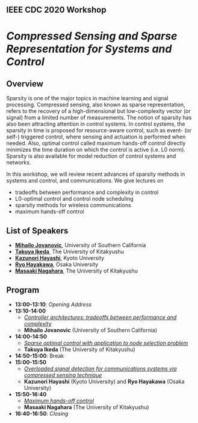 
## IEEE CDC 2020 Workshop
# *Compressed Sensing and Sparse Representation for Systems and Control*

## Overview
Sparsity is one of the major topics in machine learning and signal processing. Compressed sensing, also known as sparse representation, refers to the recovery of a high-dimensional but low-complexity vector (or signal) from a limited number of measurements. The notion of sparsity has also been attracting attention in control systems. In control systems, the sparsity in time is proposed for resource-aware control, such as event- (or self-) triggered control, where sensing and actuation is performed when needed. Also, optimal control called maximum hands-off control directly minimizes the time duration on which the control is active (i.e. L0 norm). Sparsity is also available for model reduction of control systems and networks.

In this workshop, we will review recent advances of sparsity methods in systems and control, and communications. We give lectures on
- tradeoffs between performance and complexity in control
- L0-optimal control and control node scheduling
- sparsity methods for wireless communications
- maximum hands-off control


## List of Speakers
- [**Mihailo Jovanovic**](https://viterbi-web.usc.edu/~mihailo/), University of Southern California
- [**Takuya Ikeda**](https://researchmap.jp/t-ikd/?lang=en), The University of Kitakyushu
- [**Kazunori Hayashi**](https://kazunorihayashi.github.io/index_e.html), Kyoto University
- [**Ryo Hayakawa**](http://www.ip.info.eng.osaka-cu.ac.jp/~rhayakawa/index-e.html), Osaka University
- [**Masaaki Nagahara**](https://nagahara-masaaki.github.io), The University of Kitakyushu

## Program
- **13:00-13:10**: *Opening Address*
- **13:10-14:00** 
  - [*Controller architectures: tradeoffs between performance and complexity*](mihailo.md)
  - **Mihailo Jovanovic** (University of Southern California)
- **14:00-14:50**
  - [*Sparse optimal control with application to node selection problem*](ikeda.md)
  - **Takuya Ikeda** (The University of Kitakyushu)
- **14:50-15:00**: Break
- **15:00-15:50**
  - [*Overloaded signal detection for communications systems via compressed sensing technique*](hayashi.md)
  - **Kazunori Hayashi** (Kyoto University) and **Ryo Hayakawa** (Osaka University)
- **15:50-16:40**
  - [*Maximum hands-off control*](nagahara.md)
  - **Masaaki Nagahara** (The University of Kitakyushu)
- **16:40-16:50**: *Closing*

